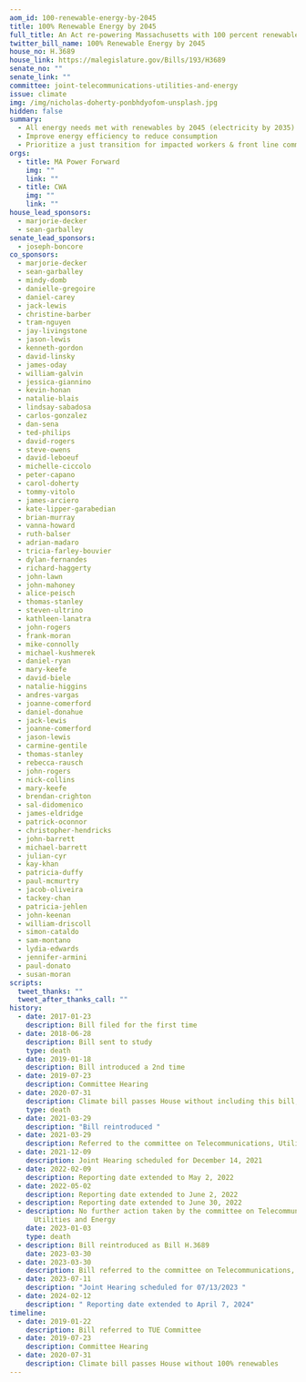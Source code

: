 ```yaml
---
aom_id: 100-renewable-energy-by-2045
title: 100% Renewable Energy by 2045
full_title: An Act re-powering Massachusetts with 100 percent renewable energy
twitter_bill_name: 100% Renewable Energy by 2045
house_no: H.3689
house_link: https://malegislature.gov/Bills/193/H3689
senate_no: ""
senate_link: ""
committee: joint-telecommunications-utilities-and-energy
issue: climate
img: /img/nicholas-doherty-ponbhdyofom-unsplash.jpg
hidden: false
summary:
  - All energy needs met with renewables by 2045 (electricity by 2035)
  - Improve energy efficiency to reduce consumption
  - Prioritize a just transition for impacted workers & front line communities
orgs:
  - title: MA Power Forward
    img: ""
    link: ""
  - title: CWA
    img: ""
    link: ""
house_lead_sponsors:
  - marjorie-decker
  - sean-garballey
senate_lead_sponsors:
  - joseph-boncore
co_sponsors:
  - marjorie-decker
  - sean-garballey
  - mindy-domb
  - danielle-gregoire
  - daniel-carey
  - jack-lewis
  - christine-barber
  - tram-nguyen
  - jay-livingstone
  - jason-lewis
  - kenneth-gordon
  - david-linsky
  - james-oday
  - william-galvin
  - jessica-giannino
  - kevin-honan
  - natalie-blais
  - lindsay-sabadosa
  - carlos-gonzalez
  - dan-sena
  - ted-philips
  - david-rogers
  - steve-owens
  - david-leboeuf
  - michelle-ciccolo
  - peter-capano
  - carol-doherty
  - tommy-vitolo
  - james-arciero
  - kate-lipper-garabedian
  - brian-murray
  - vanna-howard
  - ruth-balser
  - adrian-madaro
  - tricia-farley-bouvier
  - dylan-fernandes
  - richard-haggerty
  - john-lawn
  - john-mahoney
  - alice-peisch
  - thomas-stanley
  - steven-ultrino
  - kathleen-lanatra
  - john-rogers
  - frank-moran
  - mike-connolly
  - michael-kushmerek
  - daniel-ryan
  - mary-keefe
  - david-biele
  - natalie-higgins
  - andres-vargas
  - joanne-comerford
  - daniel-donahue
  - jack-lewis
  - joanne-comerford
  - jason-lewis
  - carmine-gentile
  - thomas-stanley
  - rebecca-rausch
  - john-rogers
  - nick-collins
  - mary-keefe
  - brendan-crighton
  - sal-didomenico
  - james-eldridge
  - patrick-oconnor
  - christopher-hendricks
  - john-barrett
  - michael-barrett
  - julian-cyr
  - kay-khan
  - patricia-duffy
  - paul-mcmurtry
  - jacob-oliveira
  - tackey-chan
  - patricia-jehlen
  - john-keenan
  - william-driscoll
  - simon-cataldo
  - sam-montano
  - lydia-edwards
  - jennifer-armini
  - paul-donato
  - susan-moran
scripts:
  tweet_thanks: ""
  tweet_after_thanks_call: ""
history:
  - date: 2017-01-23
    description: Bill filed for the first time
  - date: 2018-06-28
    description: Bill sent to study
    type: death
  - date: 2019-01-18
    description: Bill introduced a 2nd time
  - date: 2019-07-23
    description: Committee Hearing
  - date: 2020-07-31
    description: Climate bill passes House without including this bill, Bill sent to study
    type: death
  - date: 2021-03-29
    description: "Bill reintroduced "
  - date: 2021-03-29
    description: Referred to the committee on Telecommunications, Utilities and Energy
  - date: 2021-12-09
    description: Joint Hearing scheduled for December 14, 2021
  - date: 2022-02-09
    description: Reporting date extended to May 2, 2022
  - date: 2022-05-02
    description: Reporting date extended to June 2, 2022
  - description: Reporting date extended to June 30, 2022
  - description: No further action taken by the committee on Telecommunications,
      Utilities and Energy
    date: 2023-01-03
    type: death
  - description: Bill reintroduced as Bill H.3689
    date: 2023-03-30
  - date: 2023-03-30
    description: Bill referred to the committee on Telecommunications, Utilities and Energy
  - date: 2023-07-11
    description: "Joint Hearing scheduled for 07/13/2023 "
  - date: 2024-02-12
    description: " Reporting date extended to April 7, 2024"
timeline:
  - date: 2019-01-22
    description: Bill referred to TUE Committee
  - date: 2019-07-23
    description: Committee Hearing
  - date: 2020-07-31
    description: Climate bill passes House without 100% renewables
---
```

